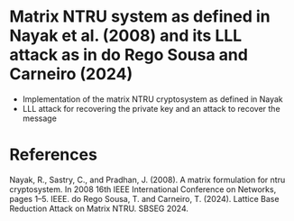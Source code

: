 # Matrix NTRU system as defined in Nayak et al. (2008) and its LLL attack as in do Rego Sousa and Carneiro (2024)

- Implementation of the matrix NTRU cryptosystem as defined in Nayak
- LLL attack for recovering the private key and an attack to recover the message

# References

Nayak, R., Sastry, C., and Pradhan, J. (2008). A matrix formulation for ntru cryptosystem.
In 2008 16th IEEE International Conference on Networks, pages 1–5. IEEE.
do Rego Sousa, T. and Carneiro, T. (2024). Lattice Base Reduction Attack on Matrix NTRU. SBSEG 2024.
